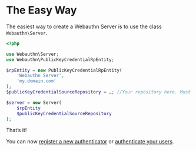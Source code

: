 # The Easy Way

The easiest way to create a Webauthn Server is to use the class `Webauthn\Server`.

```php
<?php

use Webauthn\Server;
use Webauthn\PublicKeyCredentialRpEntity;

$rpEntity = new PublicKeyCredentialRpEntity(
    'Webauthn Server',
    'my.domain.com'
);
$publicKeyCredentialSourceRepository = …; //Your repository here. Must implement Webauthn\PublicKeyCredentialSourceRepository

$server = new Server(
    $rpEntity
    $publicKeyCredentialSourceRepository
);
```

That’s it!

You can now [register a new authenticator](register-a-new-authentication.md) or [authenticate your users](user-authentication.md).

